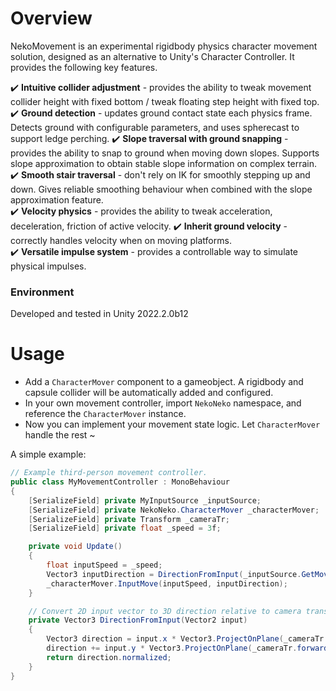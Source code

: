 # Overview
NekoMovement is an experimental rigidbody physics character movement solution, designed as an alternative to Unity's Character Controller. It provides the following key features.

:heavy_check_mark: **Intuitive collider adjustment** - provides the ability to tweak movement collider height with fixed bottom / tweak floating step height with fixed top.  
:heavy_check_mark: **Ground detection** - updates ground contact state each physics frame. Detects ground with configurable parameters, and uses spherecast to support ledge perching. 
:heavy_check_mark: **Slope traversal with ground snapping** - provides the ability to snap to ground when moving down slopes. Supports slope approximation to obtain stable slope information on complex terrain.
:heavy_check_mark: **Smooth stair traversal** - don't rely on IK for smoothly stepping up and down. Gives reliable smoothing behaviour when combined with the slope approximation feature.    
:heavy_check_mark: **Velocity physics** - provides the ability to tweak acceleration, deceleration, friction of active velocity.
:heavy_check_mark: **Inherit ground velocity** - correctly handles velocity when on moving platforms.  
:heavy_check_mark: **Versatile impulse system** - provides a controllable way to simulate physical impulses.

### Environment

Developed and tested in Unity 2022.2.0b12

# Usage

- Add a `CharacterMover` component to a gameobject. A rigidbody and capsule collider will be automatically added and configured.
- In your own movement controller, import `NekoNeko` namespace, and reference the `CharacterMover` instance.
- Now you can implement your movement state logic. Let `CharacterMover` handle the rest ~

A simple example:
```csharp
// Example third-person movement controller.
public class MyMovementController : MonoBehaviour
{
    [SerializeField] private MyInputSource _inputSource;
    [SerializeField] private NekoNeko.CharacterMover _characterMover;
    [SerializeField] private Transform _cameraTr;
    [SerializeField] private float _speed = 3f;

    private void Update()
    {
        float inputSpeed = _speed;
        Vector3 inputDirection = DirectionFromInput(_inputSource.GetMovementInput());
        _characterMover.InputMove(inputSpeed, inputDirection);
    }

    // Convert 2D input vector to 3D direction relative to camera transform.
    private Vector3 DirectionFromInput(Vector2 input)
    {
        Vector3 direction = input.x * Vector3.ProjectOnPlane(_cameraTr.right, Vector3.up);
        direction += input.y * Vector3.ProjectOnPlane(_cameraTr.forward, Vector3.up);
        return direction.normalized;
    }
}
```